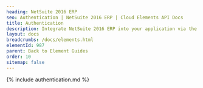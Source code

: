 ```yaml
---
heading: NetSuite 2016 ERP
seo: Authentication | NetSuite 2016 ERP | Cloud Elements API Docs
title: Authentication
description: Integrate NetSuite 2016 ERP into your application via the Cloud Elements APIs.
layout: docs
breadcrumbs: /docs/elements.html
elementId: 987
parent: Back to Element Guides
order: 10
sitemap: false
---
```


{% include authentication.md %}
